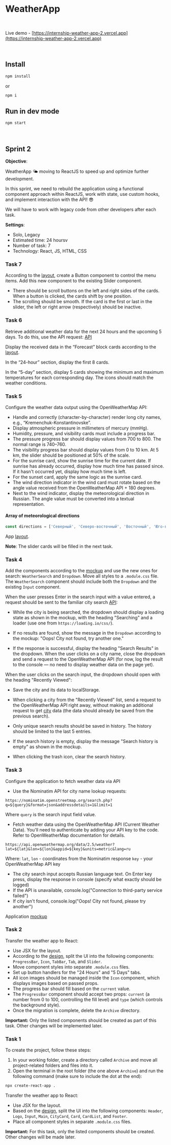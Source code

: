 # WeatherApp

<br>

Live demo - [https://internship-weather-app-2.vercel.app](https://internship-weather-app-2.vercel.app)

<br>

## Install

```sh
npm install
```
or
```sh
npm i
```

## Run in dev mode

```sh
npm start
```

<br>

## Sprint 2

**Objective**:

WeatherApp 🌤️ moving to ReactJS to speed up and optimize further development.

In this sprint, we need to rebuild the application using a functional component approach within ReactJS, work with state, use custom hooks, and implement interaction with the API! 😎

We will have to work with legacy code from other developers after each task.

**Settings**:
+ Solo, Legacy
+ Estimated time: 24 hoursv
+ Number of task: 7
+ Technology: React, JS, HTML, CSS

### Task 7

According to the [layout](https://www.figma.com/file/qxasvzAq6iijrJ8NBPQOQd/Weather-App.-2-sprint.-7-task?type=design&node-id=4008-9369&mode=design&t=jH8KFelF7uucnlSP-0), create a Button component to control the menu items. Add this new component to the existing Slider component.

- There should be scroll buttons on the left and right sides of the cards. When a button is clicked, the cards shift by one position.
- The scrolling should be smooth. If the card is the first or last in the slider, the left or right arrow (respectively) should be inactive.

### Task 6

Retrieve additional weather data for the next 24 hours and the upcoming 5 days. To do this, use the API request:
[API](https://api.openweathermap.org/data/2.5/forecast?lat=${lat}&lon=${lon}&appid=${key}&units=metric&lang=ru)

Display the received data in the “Forecast” block cards according to the [layout](https://www.figma.com/file/Q8BX76RTx7NI7Qs5sSvNTy/Weather-App.-2-sprint.-6-task?type=design&node-id=4008-9369&mode=design&t=CmZMirDUJqSFCcyv-0).

In the “24-hour” section, display the first 8 cards.

In the “5-day” section, display 5 cards showing the minimum and maximum temperatures for each corresponding day. The icons should match the weather conditions.

### Task 5

Configure the weather data output using the OpenWeatherMap API:

- Handle and correctly (character-by-character) render long city names, e.g., “Kremenchuk-Konstantinovske”.
- Display atmospheric pressure in millimeters of mercury (mmHg).
- Humidity, pressure, and visibility cards must include a progress bar.
- The pressure progress bar should display values from 700 to 800. The normal range is 740–760.
- The visibility progress bar should display values from 0 to 10 km. At 5 km, the slider should be positioned at 50% of the scale.
- For the sunrise card, show the sunrise time for the current date. If sunrise has already occurred, display how much time has passed since. If it hasn't occurred yet, display how much time is left.
- For the sunset card, apply the same logic as the sunrise card.
- The wind direction indicator in the wind card must rotate based on the angle value received from the OpenWeatherMap API + 180 degrees.
- Next to the wind indicator, display the meteorological direction in Russian. The angle value must be converted into a textual representation.

#### Array of meteorological directions
```js
const directions = ['Северный', 'Северо-восточный', 'Восточный', 'Юго-восточный', 'Южный', 'Юго-западный', 'Западный', 'Северо-западный'];
```

App [layout](https://www.figma.com/file/Bs3oZezBODcMwmJmURmT1f/Weather-App.-2-sprint.-5-task?type=design&node-id=4008-9369&mode=design&t=ymEOcWsn1HJubFDN-0).

**Note**: The slider cards will be filled in the next task.

### Task 4

Add the components according to the [mockup](https://www.figma.com/file/d1kJhRbW7eUa0AXvb9GpeR/Weather-App.-2-sprint.-4-task?type=design&node-id=4008-9369&mode=design&t=vSEwgN4vnbQSUk5m-0) and use the new ones for search: `WeatherSearch` and `Dropdown`. Move all styles to a `.module.css` file. The `WeatherSearch` component should include both the `Dropdown` and the existing `Input` component.

When the user presses Enter in the search input with a value entered, a request should be sent to the familiar city search [API](https://nominatim.openstreetmap.org/ui/search.html):

- While the city is being searched, the dropdown should display a loading state as shown in the mockup, with the heading "Searching" and a loader (use one from `https://loading.io/css/`).

- If no results are found, show the message in the `Dropdown` according to the mockup: "Oops! City not found, try another one."

- If the response is successful, display the heading "Search Results" in the dropdown. When the user clicks on a city name, close the dropdown and send a request to the OpenWeatherMap API (for now, log the result to the console — no need to display weather data on the page yet).

When the user clicks on the search input, the dropdown should open with the heading "Recently Viewed":

- Save the city and its data to localStorage.

- When clicking a city from the "Recently Viewed" list, send a request to the OpenWeatherMap API right away, without making an additional request to get [city](http://nominatim.openstreetmap.org/) data (the data should already be saved from the previous search).

- Only unique search results should be saved in history. The history should be limited to the last 5 entries.

- If the search history is empty, display the message "Search history is empty" as shown in the mockup.

- When clicking the trash icon, clear the search history.

### Task 3

Configure the application to fetch weather data via API

- Use the Nominatim API for city name lookup requests:
```
https://nominatim.openstreetmap.org/search.php?q=${query}&format=json&addressdetails=1&limit=1
```
Where `query` is the search input field value.

- Fetch weather data using the OpenWeatherMap API (Current Weather Data). You'll need to authenticate by adding your API key to the code. Refer to OpenWeatherMap documentation for details.

```
https://api.openweathermap.org/data/2.5/weather?lat=${lat}&lon=${lon}&appid=${key}&units=metric&lang=ru
```
Where:
`lat`, `lon` - coordinates from the Nominatim response
`key` - your OpenWeatherMap API key

- The city search input accepts Russian language text. On Enter key press, display the response in console (specify what exactly should be logged)
- If the API is unavailable, console.log("Connection to third-party service failed")
- If city isn't found, console.log("Oops! City not found, please try another")

Application [mockup](https://www.figma.com/file/Cs2LLWbFddEGCj4t20IEnr/Weather-App.-2-sprint.-3-task?type=design&node-id=4008-9369&mode=design&t=kh1pa50ubk4Gpzvp-0)

### Task 2

Transfer the weather app to React:

- Use JSX for the layout.  
- According to the [design](https://www.figma.com/file/zFJfXRIZpBCcL7DmntXuGe/Weather-App.-2-sprint.-2-task?type=design&t=l2FpGgdKWaJweqPn-6), split the UI into the following components: `ProgressBar`, `Icon`, `TabBar`, `Tab`, and `Slider`.  
- Move component styles into separate `.module.css` files.  
- Set up button handlers for the "24 Hours" and "5 Days" tabs.  
- All icon images should be managed inside the `Icon` component, which displays images based on passed props.  
- The progress bar should fill based on the `current` value.  
- The `ProgressBar` component should accept two props: `current` (a number from 0 to 100, controlling the fill level) and `type` (which controls the background style).  
- Once the migration is complete, delete the `Archive` directory.

**Important:** Only the listed components should be created as part of this task. Other changes will be implemented later.

### Task 1

To create the project, follow these steps:

1. In your working folder, create a directory called `Archive` and move all project-related folders and files into it.  
2. Open the terminal in the root folder (the one above `Archive`) and run the following command (make sure to include the dot at the end):  

```sh
npx create-react-app .
```

Transfer the weather app to React:

- Use JSX for the layout.  
- Based on the [design](https://www.figma.com/file/Wm2T7D9ahgToNriPGc0XrZ/Weather-App.-2-sprint.-1-task?type=design&t=l2FpGgdKWaJweqPn-6), split the UI into the following components: `Header`, `Logo`, `Input`, `Main`, `CityCard`, `Card`, `CardList`, and `Footer`.  
- Place all component styles in separate `.module.css` files.

**Important:** For this task, only the listed components should be created. Other changes will be made later.
